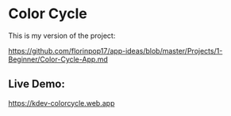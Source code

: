 # Color Cycle

This is my version of the project:

https://github.com/florinpop17/app-ideas/blob/master/Projects/1-Beginner/Color-Cycle-App.md

## Live Demo:
https://kdev-colorcycle.web.app
